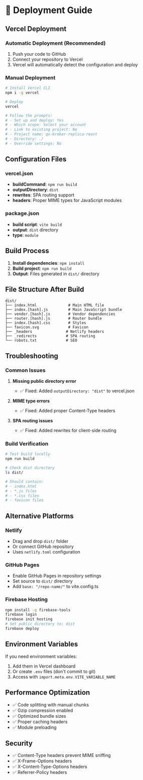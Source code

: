 # 🚀 Deployment Guide

## Vercel Deployment

### Automatic Deployment (Recommended)
1. Push your code to GitHub
2. Connect your repository to Vercel
3. Vercel will automatically detect the configuration and deploy

### Manual Deployment
```bash
# Install Vercel CLI
npm i -g vercel

# Deploy
vercel

# Follow the prompts:
# - Set up and deploy: Yes
# - Which scope: Select your account
# - Link to existing project: No
# - Project name: qx-broker-replica-react
# - Directory: ./
# - Override settings: No
```

## Configuration Files

### vercel.json
- **buildCommand**: `npm run build`
- **outputDirectory**: `dist`
- **rewrites**: SPA routing support
- **headers**: Proper MIME types for JavaScript modules

### package.json
- **build script**: `vite build`
- **output**: `dist` directory
- **type**: `module`

## Build Process

1. **Install dependencies**: `npm install`
2. **Build project**: `npm run build`
3. **Output**: Files generated in `dist/` directory

## File Structure After Build

```
dist/
├── index.html              # Main HTML file
├── index.[hash].js         # Main JavaScript bundle
├── vendor.[hash].js        # Vendor dependencies
├── router.[hash].js        # Router bundle
├── index.[hash].css        # Styles
├── favicon.svg             # Favicon
├── _headers               # Netlify headers
├── _redirects             # SPA routing
└── robots.txt             # SEO
```

## Troubleshooting

### Common Issues

1. **Missing public directory error**
   - ✅ Fixed: Added `outputDirectory: "dist"` to vercel.json

2. **MIME type errors**
   - ✅ Fixed: Added proper Content-Type headers

3. **SPA routing issues**
   - ✅ Fixed: Added rewrites for client-side routing

### Build Verification

```bash
# Test build locally
npm run build

# Check dist directory
ls dist/

# Should contain:
# - index.html
# - *.js files
# - *.css files
# - favicon files
```

## Alternative Platforms

### Netlify
- Drag and drop `dist/` folder
- Or connect GitHub repository
- Uses `netlify.toml` configuration

### GitHub Pages
- Enable GitHub Pages in repository settings
- Set source to `dist/` directory
- Add `base: "/repo-name/"` to vite.config.ts

### Firebase Hosting
```bash
npm install -g firebase-tools
firebase login
firebase init hosting
# Set public directory to: dist
firebase deploy
```

## Environment Variables

If you need environment variables:
1. Add them in Vercel dashboard
2. Or create `.env` files (don't commit to git)
3. Access with `import.meta.env.VITE_VARIABLE_NAME`

## Performance Optimization

- ✅ Code splitting with manual chunks
- ✅ Gzip compression enabled
- ✅ Optimized bundle sizes
- ✅ Proper caching headers
- ✅ Module preloading

## Security

- ✅ Content-Type headers prevent MIME sniffing
- ✅ X-Frame-Options headers
- ✅ X-Content-Type-Options headers
- ✅ Referrer-Policy headers 